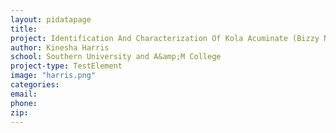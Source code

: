 ```yaml
---
layout: pidatapage
title:
project: Identification And Characterization Of Kola Acuminate (Bizzy Nut)-Specific Biomarkers For Prostate Cancer Prevention
author: Kinesha Harris
school: Southern University and A&amp;M College
project-type: TestElement
image: "harris.png"
categories:
email:
phone:
zip:
---
```

